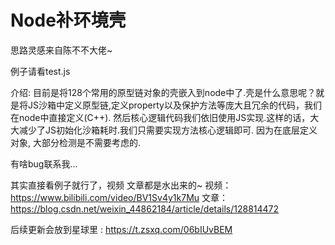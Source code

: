 # Node补环境壳
思路灵感来自陈不不大佬~

例子请看test.js

介绍: 目前是将128个常用的原型链对象的壳嵌入到node中了.壳是什么意思呢？就是将JS沙箱中定义原型链,定义property以及保护方法等庞大且冗余的代码，我们在node中直接定义(C++). 然后核心逻辑代码我们依旧使用JS实现.这样的话，大大减少了JS初始化沙箱耗时.我们只需要实现方法核心逻辑即可. 因为在底层定义对象, 大部分检测是不需要考虑的.

有啥bug联系我...

其实直接看例子就行了，视频 文章都是水出来的~
视频：https://www.bilibili.com/video/BV1Sv4y1k7Mu
文章：https://blog.csdn.net/weixin_44862184/article/details/128814472

后续更新会放到星球里 : https://t.zsxq.com/06bIUvBEM